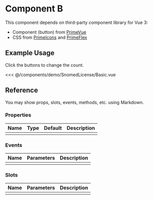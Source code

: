 <script setup>
import Basic from './demo/SnomedLicense/Basic.vue'
</script>

# Component B

This component depends on third-party component library for Vue 3:

- Component (button) from [PrimeVue](https://www.primefaces.org/primevue/)
- CSS from [PrimeIcons](https://www.primefaces.org/showcase/icons.xhtml) and [PrimeFlex](https://www.primefaces.org/primeflex/)

## Example Usage

Click the buttons to change the count.

<DemoContainer>
  <Basic/>
</DemoContainer>

<<< @/components/demo/SnomedLicense/Basic.vue

## Reference

You may show props, slots, events, methods, etc. using Markdown.

### Properties

| Name | Type | Default | Description |
| ---- | ---- | ------- | ----------- |
|      |      |         |             |

### Events

| Name | Parameters | Description |
| ---- | ---------- | ----------- |
|      |            |             |

### Slots

| Name | Parameters | Description |
| ---- | ---------- | ----------- |
|      |            |             |
